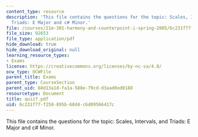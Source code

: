 ```yaml
---
content_type: resource
description: 'This file contains the questions for the topic: Scales, Intervals, and
  Triads: E Major and c# Minor.'
file: /courses/21m-301-harmony-and-counterpoint-i-spring-2005/6c231f77f258895b68d4c6d09566417c_quiz7.pdf
file_size: 92653
file_type: application/pdf
hide_download: true
hide_download_original: null
learning_resource_types:
- Exams
license: https://creativecommons.org/licenses/by-nc-sa/4.0/
ocw_type: OCWFile
parent_title: Exams
parent_type: CourseSection
parent_uid: 68d13a1d-fa1a-588e-79cd-d3aad0ed0188
resourcetype: Document
title: quiz7.pdf
uid: 6c231f77-f258-895b-68d4-c6d09566417c
---
```

This file contains the questions for the topic: Scales, Intervals, and Triads: E Major and c# Minor.